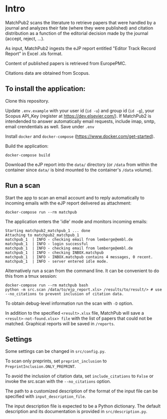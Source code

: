# Intro

MatchPub2 scans the literature to retrieve papers that were handled by a journal and analyzes their fate (where they were published) and citation distribution as a function of the editorial decision made by the journal (accept, reject, ...).

As input, MatchPub2 ingests the eJP report entitled "Editor Track Record Report" in Excel .xls format.

Content of published papers is retrieved from EuropePMC.

Citations data are obtained from Scopus.

## To install the application:

Clone this repository.

Update `.env.example` with your user id (`id -u`) and group id (`id -g`), your Scopus API_Key (register at https://dev.elsevier.com/).
If MatchPub2 is intendended to answer automatically email requests, include imap, smtp, email crendentials as well.
Save under `.env`

Install `docker` and `docker-compose` (https://www.docker.com/get-started).

Build the application:

    docker-compose build

Download the eJP report into the `data/` directory (or `/data` from within the container since `data/` is bind mounted to the container's `/data` volume).


## Run a scan

Start the app to scan an email account and to reply automatically to incoming emails with the eJP report delivered as attachment:

    docker-compose run --rm matchpub

The application enters the 'idle' mode and monitors incoming emails:

    Starting matchpub2_matchpub_1 ... done
    Attaching to matchpub2_matchpub_1
    matchpub_1  | INFO - checking email from lemberge@embl.de
    matchpub_1  | INFO - login successful
    matchpub_1  | INFO - checking email from lemberge@embl.de
    matchpub_1  | INFO - checking INBOX.matchpub
    matchpub_1  | INFO - INBOX.matchpub contains 4 messages, 0 recent.
    matchpub_1  | INFO - server entered idle mode.

Alternatively run a scan from the command line. It can be convenient to do this from a tmux session:

    docker-compose run --rm matchpub bash
    python -m src.scan /data/to/ejp_report.xls> /results/to/result/> # use --no_citations to prevent inclusion of citation data.

To obtain debug-level information run the scan with `-D` option.

In addition to the specified `<result>.xlsx` file, MatchPub will save a `<result>-not-found.xlsx> file` with the list of papers that could not be matched. Graphical reports will be saved in `/reports`.


## Settings

Some settings can be changed in `src/config.py`. 

To scan only preprints, set `preprint_inclusion` to `PreprintInclusion.ONLY_PREPRINT`.

To avoid the inclusion of citation data, set `include_citations` to `False` or invoke the src.scan with the `--no_citations` option.

The path to a customized description of the format of the input file can be specified with `input_description_file`.

The input description file is expected to be a Python dictionary. The default description and its documentation is provided in `src/description.py`.


